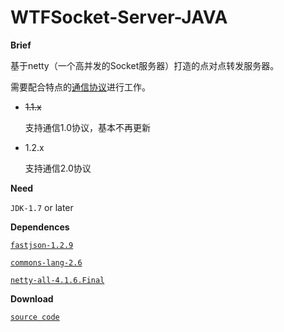 # WTFSocket-Server-JAVA

**Brief**

基于netty（一个高并发的Socket服务器）打造的点对点转发服务器。

需要配合特点的[通信协议](https://zoutstanding.gitbooks.io/wtfsocket-protocol/content/)进行工作。

- ~~1.1.x~~

    支持通信1.0协议，基本不再更新

- 1.2.x

    支持通信2.0协议

**Need**

`JDK-1.7` or later

**Dependences**

[`fastjson-1.2.9`](http://mvnrepository.com/artifact/com.alibaba/fastjson/1.2.9)

[`commons-lang-2.6`](http://mvnrepository.com/artifact/commons-lang/commons-lang/2.6)

[`netty-all-4.1.6.Final`](http://mvnrepository.com/artifact/io.netty/netty-all/4.1.6.Final)

**Download**

[`source code`](https://github.com/ZhangFly/WTFSocket-Server-JAVA)
